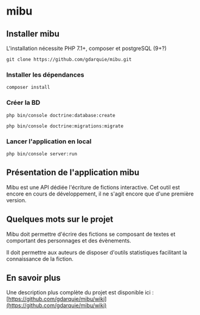# mibu


## Installer mibu

L'installation nécessite PHP 7.1+, composer et postgreSQL (9+?)

```
git clone https://github.com/gdarquie/mibu.git
```

### Installer les dépendances

```
composer install
```

### Créer la BD

```
php bin/console doctrine:database:create

php bin/console doctrine:migrations:migrate
```

### Lancer l'application en local

```
php bin/console server:run
```

## Présentation de l'application mibu

Mibu est une API dédiée l'écriture de fictions interactive.
Cet outil est encore en cours de développement, il ne s'agit encore que d'une première version.

## Quelques mots sur le projet

Mibu doit permettre d'écrire des fictions se composant de textes et comportant des personnages et des évènements.

Il doit permettre aux auteurs de disposer d'outils statistiques facilitant la connaissance de la fiction.

## En savoir plus

Une description plus complète du projet est disponible ici : [https://github.com/gdarquie/mibu/wiki](https://github.com/gdarquie/mibu/wiki)
